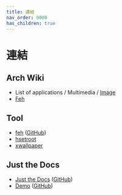 ```yaml
---
title: 連結
nav_order: 9000
has_children: true
---
```


# 連結


## Arch Wiki

* List of applications / Multimedia / [Image](https://wiki.archlinux.org/title/List_of_applications/Multimedia#Image)
* [Feh](https://wiki.archlinux.org/title/Feh)


## Tool

* [feh](https://feh.finalrewind.org/) ([GitHub](https://github.com/derf/feh))
* [hsetroot](https://github.com/himdel/hsetroot)
* [xwallpaper](https://github.com/stoeckmann/xwallpaper)



## Just the Docs

* [Just the Docs](https://pmarsceill.github.io/just-the-docs/) ([GitHub](https://github.com/pmarsceill/just-the-docs))
* [Demo](https://pmarsceill.github.io/jtd-remote/) ([GitHub](https://github.com/pmarsceill/jtd-remote))
